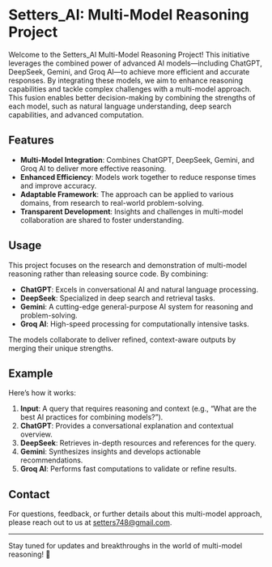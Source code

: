 # Setters_AI: Multi-Model Reasoning Project

Welcome to the Setters_AI Multi-Model Reasoning Project! This initiative leverages the combined power of advanced AI models—including ChatGPT, DeepSeek, Gemini, and Groq AI—to achieve more efficient and accurate responses. By integrating these models, we aim to enhance reasoning capabilities and tackle complex challenges with a multi-model approach. This fusion enables better decision-making by combining the strengths of each model, such as natural language understanding, deep search capabilities, and advanced computation.

## Features

- **Multi-Model Integration**: Combines ChatGPT, DeepSeek, Gemini, and Groq AI to deliver more effective reasoning.
- **Enhanced Efficiency**: Models work together to reduce response times and improve accuracy.
- **Adaptable Framework**: The approach can be applied to various domains, from research to real-world problem-solving.
- **Transparent Development**: Insights and challenges in multi-model collaboration are shared to foster understanding.

## Usage

This project focuses on the research and demonstration of multi-model reasoning rather than releasing source code. By combining:

- **ChatGPT**: Excels in conversational AI and natural language processing.
- **DeepSeek**: Specialized in deep search and retrieval tasks.
- **Gemini**: A cutting-edge general-purpose AI system for reasoning and problem-solving.
- **Groq AI**: High-speed processing for computationally intensive tasks.

The models collaborate to deliver refined, context-aware outputs by merging their unique strengths.

## Example

Here’s how it works:

1. **Input**: A query that requires reasoning and context (e.g., “What are the best AI practices for combining models?”).
2. **ChatGPT**: Provides a conversational explanation and contextual overview.
3. **DeepSeek**: Retrieves in-depth resources and references for the query.
4. **Gemini**: Synthesizes insights and develops actionable recommendations.
5. **Groq AI**: Performs fast computations to validate or refine results.

## Contact

For questions, feedback, or further details about this multi-model approach, please reach out to us at setters748@gmail.com.

---

Stay tuned for updates and breakthroughs in the world of multi-model reasoning! 🚀

